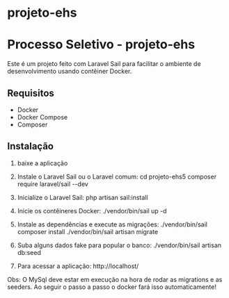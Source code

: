 # projeto-ehs

# Processo Seletivo - projeto-ehs

Este é um projeto feito com Laravel Sail para facilitar o ambiente de desenvolvimento usando contêiner Docker.

## Requisitos

- Docker
- Docker Compose
- Composer

## Instalação

1. baixe a aplicação

2. Instale o Laravel Sail ou o Laravel comum: 
    cd projeto-ehs5
    composer require laravel/sail --dev

3. Inicialize o Laravel Sail:
    php artisan sail:install

4. Inicie os contêineres Docker:
    ./vendor/bin/sail up -d

5. Instale as dependências e execute as migrações:
    ./vendor/bin/sail composer install
    ./vendor/bin/sail artisan migrate

6. Suba alguns dados fake para popular o banco:
    ./vendor/bin/sail artisan db:seed

7. Para acessar a aplicação:
    http://localhost/


Obs: O MySql deve estar em execução na hora de rodar as migrations e as seeders. Ao seguir o passo a passo o docker fará isso automaticamente!


